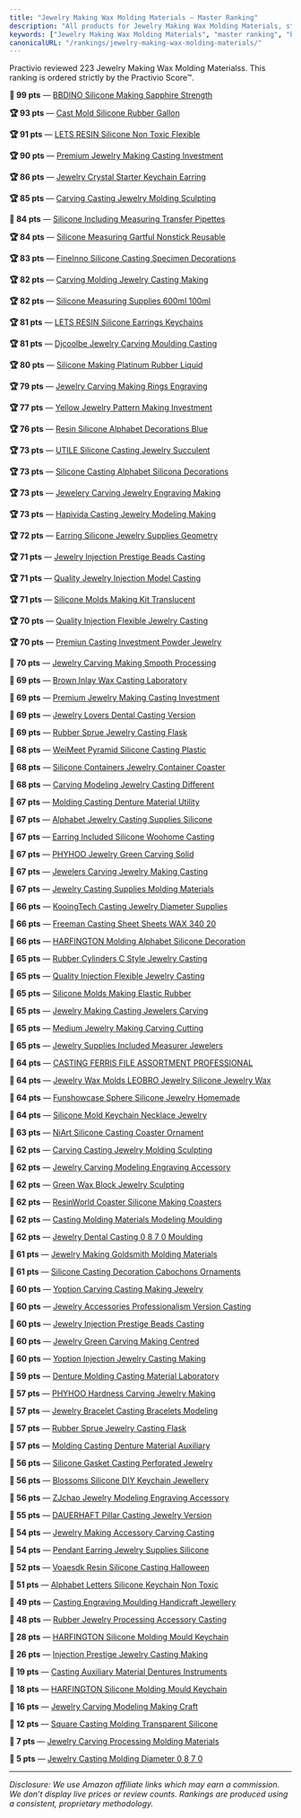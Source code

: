 ```yaml
---
title: "Jewelry Making Wax Molding Materials — Master Ranking"
description: "All products for Jewelry Making Wax Molding Materials, strictly ordered by the Practivio Score™."
keywords: ["Jewelry Making Wax Molding Materials", "master ranking", "best"]
canonicalURL: "/rankings/jewelry-making-wax-molding-materials/"
---
```


Practivio reviewed 223 Jewelry Making Wax Molding Materialss. This ranking is ordered strictly by the Practivio Score™.

**💎 99 pts** — [BBDINO Silicone Making Sapphire Strength](/products/bbdino-silicone-making-sapphire-strength-B0C6DQZQCQ/)

**🏆 93 pts** — [Cast Mold Silicone Rubber Gallon](/products/cast-mold-silicone-rubber-gallon-B008UVMWKC/)

**🏆 91 pts** — [LETS RESIN Silicone Non Toxic Flexible](/products/lets-resin-silicone-non-toxic-flexible-B09TGKS4KY/)

**🏆 90 pts** — [Premium Jewelry Making Casting Investment](/products/premium-jewelry-making-casting-investment-B07SXD7PW9/)

**🏆 86 pts** — [Jewelry Crystal Starter Keychain Earring](/products/jewelry-crystal-starter-keychain-earring-B0DRCQPYLN/)

**🏆 85 pts** — [Carving Casting Jewelry Molding Sculpting](/products/carving-casting-jewelry-molding-sculpting-B0BBQ29FMB/)

**💎 84 pts** — [Silicone Including Measuring Transfer Pipettes](/products/silicone-including-measuring-transfer-pipettes-B07PJ8RFFR/)

**🏆 84 pts** — [Silicone Measuring Gartful Nonstick Reusable](/products/silicone-measuring-gartful-nonstick-reusable-B07ZMV9TM8/)

**🏆 83 pts** — [FineInno Silicone Casting Specimen Decorations](/products/fineinno-silicone-casting-specimen-decorations-B07MJKNRV1/)

**🏆 82 pts** — [Carving Molding Jewelry Casting Making](/products/carving-molding-jewelry-casting-making-B0BJB6SSQ3/)

**🏆 82 pts** — [Silicone Measuring Supplies 600ml 100ml](/products/silicone-measuring-supplies-600ml-100ml-B0BY1G37NZ/)

**🏆 81 pts** — [LETS RESIN Silicone Earrings Keychains](/products/lets-resin-silicone-earrings-keychains-B0BYC8W7ZV/)

**🏆 81 pts** — [Djcoolbe Jewelry Carving Moulding Casting](/products/djcoolbe-jewelry-carving-moulding-casting-B0DJSJ3P7P/)

**🏆 80 pts** — [Silicone Making Platinum Rubber Liquid](/products/silicone-making-platinum-rubber-liquid-B0D81P8TZH/)

**🏆 79 pts** — [Jewelry Carving Making Rings Engraving](/products/jewelry-carving-making-rings-engraving-B09GYLLPPG/)

**🏆 77 pts** — [Yellow Jewelry Pattern Making Investment](/products/yellow-jewelry-pattern-making-investment-B072W91126/)

**🏆 76 pts** — [Resin Silicone Alphabet Decorations Blue](/products/resin-silicone-alphabet-decorations-blue-B0BRY11TQR/)

**🏆 73 pts** — [UTILE Silicone Casting Jewelry Succulent](/products/utile-silicone-casting-jewelry-succulent-B0CLHDH6ZQ/)

**🏆 73 pts** — [Silicone Casting Alphabet Silicona Decorations](/products/silicone-casting-alphabet-silicona-decorations-B0C53ZCL2V/)

**🏆 73 pts** — [Jewelery Carving Jewelry Engraving Making](/products/jewelery-carving-jewelry-engraving-making-B0895V8ZP4/)

**🏆 73 pts** — [Hapivida Casting Jewelry Modeling Making](/products/hapivida-casting-jewelry-modeling-making-B0BPHCVR74/)

**🏆 72 pts** — [Earring Silicone Jewelry Supplies Geometry](/products/earring-silicone-jewelry-supplies-geometry-B08263FVBQ/)

**🏆 71 pts** — [Jewelry Injection Prestige Beads Casting](/products/jewelry-injection-prestige-beads-casting-B07YLYZM8L/)

**🏆 71 pts** — [Quality Jewelry Injection Model Casting](/products/quality-jewelry-injection-model-casting-B07YLYY58W/)

**🏆 71 pts** — [Silicone Molds Making Kit Translucent](/products/silicone-molds-making-kit-translucent-B081L99L7V/)

**🏆 70 pts** — [Quality Injection Flexible Jewelry Casting](/products/quality-injection-flexible-jewelry-casting-B083F45PK9/)

**🏆 70 pts** — [Premiun Casting Investment Powder Jewelry](/products/premiun-casting-investment-powder-jewelry-B07YN8N7LD/)

**🛒 70 pts** — [Jewelry Carving Making Smooth Processing](/products/jewelry-carving-making-smooth-processing-B0CZP1LPNY/)

**🛒 69 pts** — [Brown Inlay Wax Casting Laboratory](/products/brown-inlay-wax-casting-laboratory-B0BDT8WK2J/)

**🛒 69 pts** — [Premium Jewelry Making Casting Investment](/products/premium-jewelry-making-casting-investment-B07SXBDC9V/)

**🛒 69 pts** — [Jewelry Lovers Dental Casting Version](/products/jewelry-lovers-dental-casting-version-B091FP85TZ/)

**🛒 69 pts** — [Rubber Sprue Jewelry Casting Flask](/products/rubber-sprue-jewelry-casting-flask-B00FBRJQA2/)

**🛒 68 pts** — [WeiMeet Pyramid Silicone Casting Plastic](/products/weimeet-pyramid-silicone-casting-plastic-B08BZHZXZK/)

**🛒 68 pts** — [Silicone Containers Jewelry Container Coaster](/products/silicone-containers-jewelry-container-coaster-B07XVJSHLD/)

**🛒 68 pts** — [Carving Modeling Jewelry Casting Different](/products/carving-modeling-jewelry-casting-different-B094JBZYQ4/)

**🛒 67 pts** — [Molding Casting Denture Material Utility](/products/molding-casting-denture-material-utility-B0CDM8JCLH/)

**🛒 67 pts** — [Alphabet Jewelry Casting Supplies Silicone](/products/alphabet-jewelry-casting-supplies-silicone-B0C4L5PTPJ/)

**🛒 67 pts** — [Earring Included Silicone Woohome Casting](/products/earring-included-silicone-woohome-casting-B07P6TQSBZ/)

**🛒 67 pts** — [PHYHOO Jewelry Green Carving Solid](/products/phyhoo-jewelry-green-carving-solid-B00Z5VTO88/)

**🛒 67 pts** — [Jewelers Carving Jewelry Making Casting](/products/jewelers-carving-jewelry-making-casting-B0D3LMD42W/)

**🛒 67 pts** — [Jewelry Casting Supplies Molding Materials](/products/jewelry-casting-supplies-molding-materials-B09KY48Q7B/)

**🛒 66 pts** — [KooingTech Casting Jewelry Diameter Supplies](/products/kooingtech-casting-jewelry-diameter-supplies-B0DHVSCPK3/)

**🛒 66 pts** — [Freeman Casting Sheet Sheets WAX 340 20](/products/freeman-casting-sheet-sheets-wax-340-20-B005I4U86O/)

**🛒 66 pts** — [HARFINGTON Molding Alphabet Silicone Decoration](/products/harfington-molding-alphabet-silicone-decoration-B0DBDV6FVM/)

**🛒 65 pts** — [Rubber Cylinders C Style Jewelry Casting](/products/rubber-cylinders-c-style-jewelry-casting-B085DJ1HXM/)

**🛒 65 pts** — [Quality Injection Flexible Jewelry Casting](/products/quality-injection-flexible-jewelry-casting-B083F4XHFR/)

**🛒 65 pts** — [Silicone Molds Making Elastic Rubber](/products/silicone-molds-making-elastic-rubber-B0F21W7MNM/)

**🛒 65 pts** — [Jewelry Making Casting Jewelers Carving](/products/jewelry-making-casting-jewelers-carving-B0CNG4GQPB/)

**🛒 65 pts** — [Medium Jewelry Making Carving Cutting](/products/medium-jewelry-making-carving-cutting-B01MYA59HJ/)

**🛒 65 pts** — [Jewelry Supplies Included Measurer Jewelers](/products/jewelry-supplies-included-measurer-jewelers-B0DLKQ9YV1/)

**🛒 64 pts** — [CASTING FERRIS FILE ASSORTMENT PROFESSIONAL](/products/casting-ferris-file-assortment-professional-B000HWLR7G/)

**🛒 64 pts** — [Jewelry Wax Molds LEOBRO Jewelry Silicone Jewelry Wax](/products/jewelry-wax-molds-leobro-jewelry-silicone-jewelry-wax-B0783Q92H9/)

**🛒 64 pts** — [Funshowcase Sphere Silicone Jewelry Homemade](/products/funshowcase-sphere-silicone-jewelry-homemade-B07B2QGSD4/)

**🛒 64 pts** — [Silicone Mold Keychain Necklace Jewelry](/products/silicone-mold-keychain-necklace-jewelry-B08RRZS5Q5/)

**🛒 63 pts** — [NiArt Silicone Casting Coaster Ornament](/products/niart-silicone-casting-coaster-ornament-B08Q4328XT/)

**🛒 62 pts** — [Carving Casting Jewelry Molding Sculpting](/products/carving-casting-jewelry-molding-sculpting-B0DQDTYXHK/)

**🛒 62 pts** — [Jewelry Carving Modeling Engraving Accessory](/products/jewelry-carving-modeling-engraving-accessory-B09YS1MM8N/)

**🛒 62 pts** — [Green Wax Block Jewelry Sculpting](/products/green-wax-block-jewelry-sculpting-B0DY1KRNCS/)

**🛒 62 pts** — [ResinWorld Coaster Silicone Making Coasters](/products/resinworld-coaster-silicone-making-coasters-B087ZKV74J/)

**🛒 62 pts** — [Casting Molding Materials Modeling Moulding](/products/casting-molding-materials-modeling-moulding-B0D8N2QLXJ/)

**🛒 62 pts** — [Jewelry Dental Casting 0 8 7 0 Moulding](/products/jewelry-dental-casting-0-8-7-0-moulding-B0BN25Q8YJ/)

**🛒 61 pts** — [Jewelry Making Goldsmith Molding Materials](/products/jewelry-making-goldsmith-molding-materials-B0894SV2T4/)

**🛒 61 pts** — [Silicone Casting Decoration Cabochons Ornaments](/products/silicone-casting-decoration-cabochons-ornaments-B07Z3QQS5G/)

**🛒 60 pts** — [Yoption Carving Casting Making Jewelry](/products/yoption-carving-casting-making-jewelry-B0DKBXGP1C/)

**🛒 60 pts** — [Jewelry Accessories Professionalism Version Casting](/products/jewelry-accessories-professionalism-version-casting-B08FT7QQFT/)

**🛒 60 pts** — [Jewelry Injection Prestige Beads Casting](/products/jewelry-injection-prestige-beads-casting-B07YLZK7C5/)

**🛒 60 pts** — [Jewelry Green Carving Making Centred](/products/jewelry-green-carving-making-centred-B07KXD93GR/)

**🛒 60 pts** — [Yoption Injection Jewelry Casting Making](/products/yoption-injection-jewelry-casting-making-B0937C6C4X/)

**🛒 59 pts** — [Denture Molding Casting Material Laboratory](/products/denture-molding-casting-material-laboratory-B0DGQ27S2T/)

**🚫 57 pts** — [PHYHOO Hardness Carving Jewelry Making](/products/phyhoo-hardness-carving-jewelry-making-B01D4CROPO/)

**🚫 57 pts** — [Jewelry Bracelet Casting Bracelets Modeling](/products/jewelry-bracelet-casting-bracelets-modeling-B0DCBVQLBV/)

**🚫 57 pts** — [Rubber Sprue Jewelry Casting Flask](/products/rubber-sprue-jewelry-casting-flask-B00FBRPUIO/)

**🚫 57 pts** — [Molding Casting Denture Material Auxiliary](/products/molding-casting-denture-material-auxiliary-B0BB869JF4/)

**🚫 56 pts** — [Silicone Gasket Casting Perforated Jewelry](/products/silicone-gasket-casting-perforated-jewelry-B0725S2NLK/)

**🚫 56 pts** — [Blossoms Silicone DIY Keychain Jewellery](/products/blossoms-silicone-diy-keychain-jewellery-B08R8YRT33/)

**🚫 56 pts** — [ZJchao Jewelry Modeling Engraving Accessory](/products/zjchao-jewelry-modeling-engraving-accessory-B088WY5RS6/)

**🚫 55 pts** — [DAUERHAFT Pillar Casting Jewelry Version](/products/dauerhaft-pillar-casting-jewelry-version-B08RJDF11J/)

**🚫 54 pts** — [Jewelry Making Accessory Carving Casting](/products/jewelry-making-accessory-carving-casting-B0C138SS91/)

**🚫 54 pts** — [Pendant Earring Jewelry Supplies Silicone](/products/pendant-earring-jewelry-supplies-silicone-B0D9TCMS2R/)

**🚫 52 pts** — [Voaesdk Resin Silicone Casting Halloween](/products/voaesdk-resin-silicone-casting-halloween-B0CD2H2XL8/)

**🚫 51 pts** — [Alphabet Letters Silicone Keychain Non Toxic](/products/alphabet-letters-silicone-keychain-non-toxic-B09945YDFC/)

**🚫 49 pts** — [Casting Engraving Moulding Handicraft Jewellery](/products/casting-engraving-moulding-handicraft-jewellery-B0BCK5K6H9/)

**🚫 48 pts** — [Rubber Jewelry Processing Accessory Casting](/products/rubber-jewelry-processing-accessory-casting-B082NZ4XYH/)

**🚫 28 pts** — [HARFINGTON Silicone Molding Mould Keychain](/products/harfington-silicone-molding-mould-keychain-B0F3CF9J53/)

**🚫 26 pts** — [Injection Prestige Jewelry Casting Making](/products/injection-prestige-jewelry-casting-making-B0D4WT4Q1R/)

**🚫 19 pts** — [Casting Auxiliary Material Dentures Instruments](/products/casting-auxiliary-material-dentures-instruments-B0CDCFS51C/)

**🚫 18 pts** — [HARFINGTON Silicone Molding Mould Keychain](/products/harfington-silicone-molding-mould-keychain-B0F3CPJRWT/)

**🚫 16 pts** — [Jewelry Carving Modeling Making Craft](/products/jewelry-carving-modeling-making-craft-B0C1YH93YV/)

**🚫 12 pts** — [Square Casting Molding Transparent Silicone](/products/square-casting-molding-transparent-silicone-B0FFBCVS5Q/)

**🚫 7 pts** — [Jewelry Carving Processing Molding Materials](/products/jewelry-carving-processing-molding-materials-B0CDM2YCYR/)

**🚫 5 pts** — [Jewelry Casting Molding Diameter 0 8 7 0](/products/jewelry-casting-molding-diameter-0-8-7-0-B0F93KB423/)

---
_Disclosure: We use Amazon affiliate links which may earn a commission. We don’t display live prices or review counts. Rankings are produced using a consistent, proprietary methodology._
